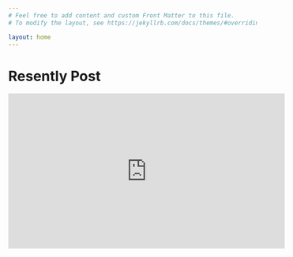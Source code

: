 ```yaml
---
# Feel free to add content and custom Front Matter to this file.
# To modify the layout, see https://jekyllrb.com/docs/themes/#overriding-theme-defaults

layout: home
---
```


# Resently Post

<iframe width="560" height="315" src="https://www.youtube.com/embed/hwEnzSDESSQ" frameborder="0" allow="autoplay; encrypted-media" allowfullscreen></iframe>